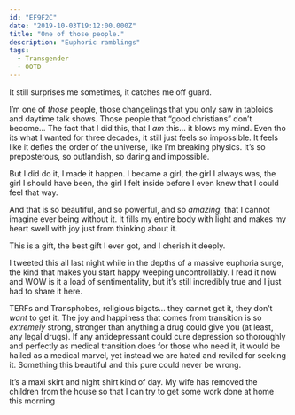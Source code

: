 ```yaml
---
id: "EF9F2C"
date: "2019-10-03T19:12:00.000Z"
title: "One of those people."
description: "Euphoric ramblings"
tags:
  - Transgender
  - OOTD
---
```

It still surprises me sometimes, it catches me off guard.

I’m one of *those* people, those changelings that you only saw in tabloids and daytime talk shows. Those people that “good christians” don’t become... The fact that I did this, that I *am* this... it blows my mind. Even tho its what I wanted for three decades, it still just feels so impossible. It feels like it defies the order of the universe, like I’m breaking physics. It’s so preposterous, so outlandish, so daring and impossible.

But I did do it, I made it happen. I became a girl, the girl I always was, the girl I should have been, the girl I felt inside before I even knew that I could feel that way.

And that is so beautiful, and so powerful, and so *amazing*, that I cannot imagine ever being without it. It fills my entire body with light and makes my heart swell with joy just from thinking about it.

This is a gift, the best gift I ever got, and I cherish it deeply.

I tweeted this all last night while in the depths of a massive euphoria surge, the kind that makes you start happy weeping uncontrollably. I read it now and WOW is it a load of sentimentality, but it’s still incredibly true and I just had to share it here.

TERFs and Transphobes, religious bigots… they cannot get it, they don’t *want* to get it. The joy and happiness that comes from transition is so *extremely* strong, stronger than anything a drug could give you (at least, any legal drugs). If any antidepressant could cure depression so thoroughly and perfectly as medical transition does for those who need it, it would be hailed as a medical marvel, yet instead we are hated and reviled for seeking it.
Something this beautiful and this pure could never be wrong.

It’s a maxi skirt and night shirt kind of day. My wife has removed the children from the house so that I can try to get some work done at home this morning
